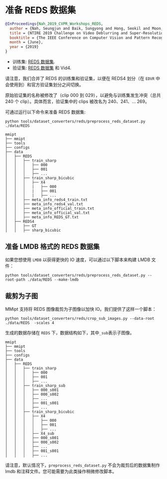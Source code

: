 # 准备 REDS 数据集

<!-- [DATASET] -->

```bibtex
@InProceedings{Nah_2019_CVPR_Workshops_REDS,
  author = {Nah, Seungjun and Baik, Sungyong and Hong, Seokil and Moon, Gyeongsik and Son, Sanghyun and Timofte, Radu and Lee, Kyoung Mu},
  title = {NTIRE 2019 Challenge on Video Deblurring and Super-Resolution: Dataset and Study},
  booktitle = {The IEEE Conference on Computer Vision and Pattern Recognition (CVPR) Workshops},
  month = {June},
  year = {2019}
}
```

- 训练集: [REDS 数据集](https://seungjunnah.github.io/Datasets/reds.html).
- 验证集: [REDS 数据集](https://seungjunnah.github.io/Datasets/reds.html) 和 Vid4.

请注意，我们合并了 REDS 的训练集和验证集，以便在 REDS4 划分（在 `EDVR` 中会使用到）和官方验证集划分之间切换。

原始验证集的名称被修改了（clip 000 到 029），以避免与训练集发生冲突（总共 240 个 clip）。具体而言，验证集中的 clips 被改名为 240、241、... 269。

可通过运行以下命令来准备 REDS 数据集:

```shell
python tools/dataset_converters/reds/preprocess_reds_dataset.py ./data/REDS
```

```text
mmipt
├── mmipt
├── tools
├── configs
├── data
│   ├── REDS
│   │   ├── train_sharp
│   │   │   ├── 000
│   │   │   ├── 001
│   │   │   ├── ...
│   │   ├── train_sharp_bicubic
│   │   │   ├── X4
│   │   │   |   ├── 000
│   │   │   |   ├── 001
│   │   │   |   ├── ...
│   │   ├── meta_info_reds4_train.txt
│   │   ├── meta_info_reds4_val.txt
│   │   ├── meta_info_official_train.txt
│   │   ├── meta_info_official_val.txt
│   │   ├── meta_info_REDS_GT.txt
│   ├── REDS4
│   │   ├── GT
│   │   ├── sharp_bicubic
```

## 准备 LMDB 格式的 REDS 数据集

如果您想使用 `LMDB` 以获得更快的 IO 速度，可以通过以下脚本来构建 LMDB 文件：

```shell
python tools/dataset_converters/reds/preprocess_reds_dataset.py --root-path ./data/REDS --make-lmdb
```

## 裁剪为子图

MMipt 支持将 REDS 图像裁剪为子图像以加快 IO。我们提供了这样一个脚本：

```shell
python tools/dataset_converters/reds/crop_sub_images.py --data-root ./data/REDS  -scales 4
```

生成的数据存储在 `REDS` 下，数据结构如下，其中`_sub`表示子图像。

```text
mmipt
├── mmipt
├── tools
├── configs
├── data
│   ├── REDS
│   │   ├── train_sharp
│   │   │   ├── 000
│   │   │   ├── 001
│   │   │   ├── ...
│   │   ├── train_sharp_sub
│   │   │   ├── 000_s001
│   │   │   ├── 000_s002
│   │   │   ├── ...
│   │   │   ├── 001_s001
│   │   │   ├── ...
│   │   ├── train_sharp_bicubic
│   │   │   ├── X4
│   │   │   │   ├── 000
│   │   │   │   ├── 001
│   │   │   │   ├── ...
│   │   │   ├── X4_sub
│   │   │   ├── 000_s001
│   │   │   ├── 000_s002
│   │   │   ├── ...
│   │   │   ├── 001_s001
│   │   │   ├── ...
```

请注意，默认情况下，`preprocess_reds_dataset.py` 不会为裁剪后的数据集制作 lmdb 和注释文件。您可能需要为此类操作稍微修改脚本。
